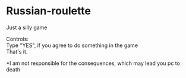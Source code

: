 # Russian-roulette
Just a silly game  
  
Controls:  
Type "YES", if you agree to do something in the game  
That's it.  
  
*I am not responsible for the consequences, which may lead you pc to death 
